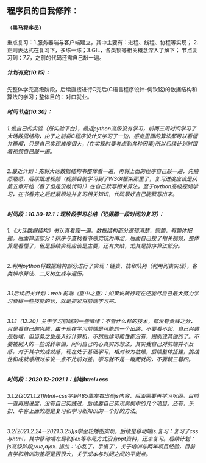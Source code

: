 ## 程序员的自我修养：
#### （黑马程序员）
重点复习：1.服务器端与客户端建立，其中主要有：进程、线程、协程等实现； 2.正则表达式在复习下，多练一练；3.GIL，各类锁等相关概念深入了解下；
节点复习到：7.7，之前的代码还需自己敲一遍。
##### 计划有变(10.15)：
先整体学完高级阶段，后续直接进行C完后(C语言程序设计-何钦铭)的数据结构和算法的学习；整体目的：对口就业。
##### 时间节点(10.30)：
###### 1.做自己的实验（搭实验平台），最近python高级没有学习，前两三周时间学习了大话数据结构，由于之前将C程序设计又学习了一边，感觉里面的算法都可以看懂并理解，只是自己实现难度很大，(在实现时要考虑到各种因素)所以后续计划时跟着视频自己敲一遍。
###### 2.最近计划：先将大话数据结构书整体看一遍，再将上面的程序自己敲一遍，先熟悉熟悉，后续跟进视频（视频目前学习到了WSGI框架那里了，复习进度应该是从第五章开始（看了但是没敲代码））在自己默写相关算法。至于python高级视频学习，在书看完之后赶紧跟进并复习相关知识，代码最好自己能默写出来。
##### 时间段：10.30-12.1：现阶段学习总结（记得隔一段时间的复习）：
###### 1.《大话数据结构》书认真看完一遍。数据结构部分逻辑清楚，完整，有整体把握。后面算法部分：排序与查找看书感觉较为晦涩，后面自己搜了相关视频，整体算是看懂了，但是后续实现应该是主要，还有欠缺，尤其是排序算法部分。
###### 2.利用python将数据结构部分进行了实现：链表、栈和队列（利用列表实现），各类排序算法、二叉树生成与遍历。
###### 3.1后续相关计划：web 前端（重中之重）：如果说转行现在还能尽自己最大努力学习获得一些技能的话，就是抓紧将前端学习完。
###### 3.1.1（12.20）关于学习前端的一些情绪：不管什么样的技术，都没有贵贱之分，只是看自己的兴趣，由于现在学习前端是可能的一个出路，不要看不起，自己兴趣是后端，但当务之急是入行计算机，不然后续可能性都没有，跟别说其他的了。不要被别人的一些说辞带偏，问问自己内心真实的想法，其实我自己对前端并不反感，对于其中的成就感，现在处于基础学习，相对较为枯燥，后续整体搭建，挑战性和成就感相对来说一点不比前对差。学习就不是一蹴而就的，不要朝三暮四。
##### 时间段：2020.12-2021.1：前端html+css
###### 3.1.2(2021.1.21)html+css学到485集左右出现js内容，后面需要再学习巩固。目前一直再跟进度，没有自己实践过，后续要自己实现案例中的几个项目。还有，乐扣、牛客上面的题是复习和学习新知识的一个好的方法。
###### 3.2(2021.2.24--2021.3.25)js学至轮播图实现，后续是移动端js.复习：复习了css与html，其中移动端布局和flex等布局方式没有ppt资料，还未复习。后续计划：js高级阶段,vue,ajax.   插曲：'心乱了，手慢了'，关于培训与两年项目经验，目前自学和培训的差距是否很大，关于成本与时间之间的平衡点。


